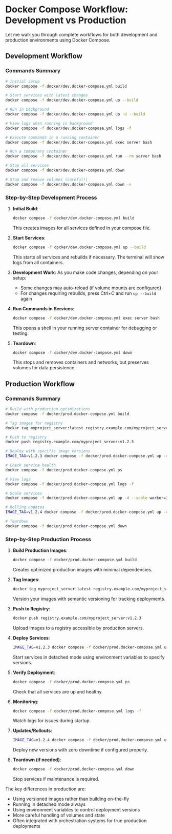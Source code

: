 # Docker Compose Workflow: Development vs Production

Let me walk you through complete workflows for both development and production environments using Docker Compose.

## Development Workflow

### Commands Summary
```bash
# Initial setup
docker compose -f docker/dev.docker-compose.yml build

# Start services with latest changes
docker compose -f docker/dev.docker-compose.yml up --build

# Run in background
docker compose -f docker/dev.docker-compose.yml up -d --build

# View logs when running in background
docker compose -f docker/dev.docker-compose.yml logs -f

# Execute commands in a running container
docker compose -f docker/dev.docker-compose.yml exec server bash

# Run a temporary container
docker compose -f docker/dev.docker-compose.yml run --rm server bash

# Stop all services
docker compose -f docker/dev.docker-compose.yml down

# Stop and remove volumes (careful!)
docker compose -f docker/dev.docker-compose.yml down -v
```

### Step-by-Step Development Process

1. **Initial Build**:
   ```bash
   docker compose -f docker/dev.docker-compose.yml build
   ```
   This creates images for all services defined in your compose file.

2. **Start Services**:
   ```bash
   docker compose -f docker/dev.docker-compose.yml up --build
   ```
   This starts all services and rebuilds if necessary. The terminal will show logs from all containers.

3. **Development Work**:
   As you make code changes, depending on your setup:
   - Some changes may auto-reload (if volume mounts are configured)
   - For changes requiring rebuilds, press Ctrl+C and run `up --build` again

4. **Run Commands in Services**:
   ```bash
   docker compose -f docker/dev.docker-compose.yml exec server bash
   ```
   This opens a shell in your running server container for debugging or testing.

5. **Teardown**:
   ```bash
   docker compose -f docker/dev.docker-compose.yml down
   ```
   This stops and removes containers and networks, but preserves volumes for data persistence.

## Production Workflow

### Commands Summary
```bash
# Build with production optimizations
docker compose -f docker/prod.docker-compose.yml build

# Tag images for registry
docker tag myproject_server:latest registry.example.com/myproject_server:v1.2.3

# Push to registry
docker push registry.example.com/myproject_server:v1.2.3

# Deploy with specific image versions
IMAGE_TAG=v1.2.3 docker compose -f docker/prod.docker-compose.yml up -d

# Check service health
docker compose -f docker/prod.docker-compose.yml ps

# View logs
docker compose -f docker/prod.docker-compose.yml logs -f

# Scale services
docker compose -f docker/prod.docker-compose.yml up -d --scale worker=3

# Rolling updates
IMAGE_TAG=v1.2.4 docker compose -f docker/prod.docker-compose.yml up -d

# Teardown
docker compose -f docker/prod.docker-compose.yml down
```

### Step-by-Step Production Process

1. **Build Production Images**:
   ```bash
   docker compose -f docker/prod.docker-compose.yml build
   ```
   Creates optimized production images with minimal dependencies.

2. **Tag Images**:
   ```bash
   docker tag myproject_server:latest registry.example.com/myproject_server:v1.2.3
   ```
   Version your images with semantic versioning for tracking deployments.

3. **Push to Registry**:
   ```bash
   docker push registry.example.com/myproject_server:v1.2.3
   ```
   Upload images to a registry accessible by production servers.

4. **Deploy Services**:
   ```bash
   IMAGE_TAG=v1.2.3 docker compose -f docker/prod.docker-compose.yml up -d
   ```
   Start services in detached mode using environment variables to specify versions.

5. **Verify Deployment**:
   ```bash
   docker compose -f docker/prod.docker-compose.yml ps
   ```
   Check that all services are up and healthy.

6. **Monitoring**:
   ```bash
   docker compose -f docker/prod.docker-compose.yml logs -f
   ```
   Watch logs for issues during startup.

7. **Updates/Rollouts**:
   ```bash
   IMAGE_TAG=v1.2.4 docker compose -f docker/prod.docker-compose.yml up -d
   ```
   Deploy new versions with zero downtime if configured properly.

8. **Teardown (if needed)**:
   ```bash
   docker compose -f docker/prod.docker-compose.yml down
   ```
   Stop services if maintenance is required.

The key differences in production are:
- Using versioned images rather than building on-the-fly
- Running in detached mode always
- Using environment variables to control deployment versions
- More careful handling of volumes and state
- Often integrated with orchestration systems for true production deployments
